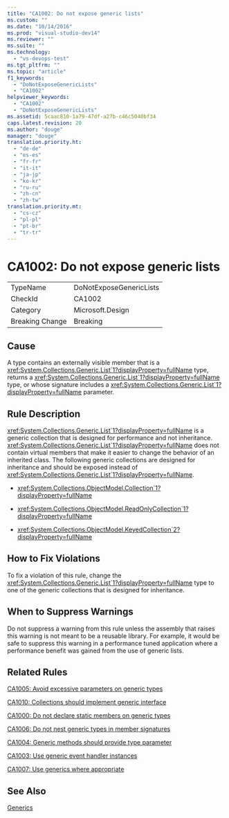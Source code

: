 ```yaml
---
title: "CA1002: Do not expose generic lists"
ms.custom: ""
ms.date: "10/14/2016"
ms.prod: "visual-studio-dev14"
ms.reviewer: ""
ms.suite: ""
ms.technology: 
  - "vs-devops-test"
ms.tgt_pltfrm: ""
ms.topic: "article"
f1_keywords: 
  - "DoNotExposeGenericLists"
  - "CA1002"
helpviewer_keywords: 
  - "CA1002"
  - "DoNotExposeGenericLists"
ms.assetid: 5caac810-1a79-47df-a27b-c46c5040bf34
caps.latest.revision: 20
ms.author: "douge"
manager: "douge"
translation.priority.ht: 
  - "de-de"
  - "es-es"
  - "fr-fr"
  - "it-it"
  - "ja-jp"
  - "ko-kr"
  - "ru-ru"
  - "zh-cn"
  - "zh-tw"
translation.priority.mt: 
  - "cs-cz"
  - "pl-pl"
  - "pt-br"
  - "tr-tr"
---
```

# CA1002: Do not expose generic lists
|||  
|-|-|  
|TypeName|DoNotExposeGenericLists|  
|CheckId|CA1002|  
|Category|Microsoft.Design|  
|Breaking Change|Breaking|  
  
## Cause  
 A type contains an externally visible member that is a <xref:System.Collections.Generic.List`1?displayProperty=fullName> type, returns a <xref:System.Collections.Generic.List`1?displayProperty=fullName> type, or whose signature includes a <xref:System.Collections.Generic.List`1?displayProperty=fullName> parameter.  
  
## Rule Description  
 <xref:System.Collections.Generic.List`1?displayProperty=fullName> is a generic collection that is designed for performance and not inheritance. <xref:System.Collections.Generic.List`1?displayProperty=fullName> does not contain virtual members that make it easier to change the behavior of an inherited class. The following generic collections are designed for inheritance and should be exposed instead of <xref:System.Collections.Generic.List`1?displayProperty=fullName>.  
  
-   <xref:System.Collections.ObjectModel.Collection`1?displayProperty=fullName>  
  
-   <xref:System.Collections.ObjectModel.ReadOnlyCollection`1?displayProperty=fullName>  
  
-   <xref:System.Collections.ObjectModel.KeyedCollection`2?displayProperty=fullName>  
  
## How to Fix Violations  
 To fix a violation of this rule, change the <xref:System.Collections.Generic.List`1?displayProperty=fullName> type to one of the generic collections that is designed for inheritance.  
  
## When to Suppress Warnings  
 Do not suppress a warning from this rule unless the assembly that raises this warning is not meant to be a reusable library. For example, it would be safe to suppress this warning in a performance tuned application where a performance benefit was gained from the use of generic lists.  
  
## Related Rules  
 [CA1005: Avoid excessive parameters on generic types](../codequality/ca1005--avoid-excessive-parameters-on-generic-types.md)  
  
 [CA1010: Collections should implement generic interface](../codequality/ca1010--collections-should-implement-generic-interface.md)  
  
 [CA1000: Do not declare static members on generic types](../codequality/ca1000--do-not-declare-static-members-on-generic-types.md)  
  
 [CA1006: Do not nest generic types in member signatures](../codequality/ca1006--do-not-nest-generic-types-in-member-signatures.md)  
  
 [CA1004: Generic methods should provide type parameter](../codequality/ca1004--generic-methods-should-provide-type-parameter.md)  
  
 [CA1003: Use generic event handler instances](../codequality/ca1003--use-generic-event-handler-instances.md)  
  
 [CA1007: Use generics where appropriate](../codequality/ca1007--use-generics-where-appropriate.md)  
  
## See Also  
 [Generics](../Topic/Generics%20\(C%23%20Programming%20Guide\).md)